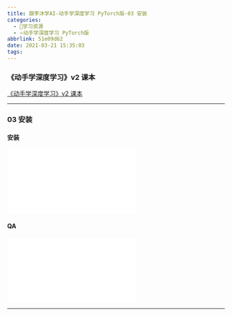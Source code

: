 ```yaml
---
title: 跟李沐学AI-动手学深度学习 PyTorch版-03 安装
categories:
  - 🌙学习资源
  - ⭐动手学深度学习 PyTorch版
abbrlink: 51e09d62
date: 2021-03-21 15:35:03
tags:
---
```


### 《动手学深度学习》v2 课本

[《动手学深度学习》v2 课本](http://zh.d2l.ai/)

***

### 03 安装

#### 安装

<iframe src="//player.bilibili.com/player.html?aid=972150557&bvid=BV18p4y1h7Dr&cid=313098817&page=1" scrolling="no" border="0" frameborder="no" framespacing="0" allowfullscreen="true"> </iframe>

<!--more-->

#### QA

<iframe src="//player.bilibili.com/player.html?aid=972150557&bvid=BV18p4y1h7Dr&cid=315210492&page=2" scrolling="no" border="0" frameborder="no" framespacing="0" allowfullscreen="true"> </iframe>

***
